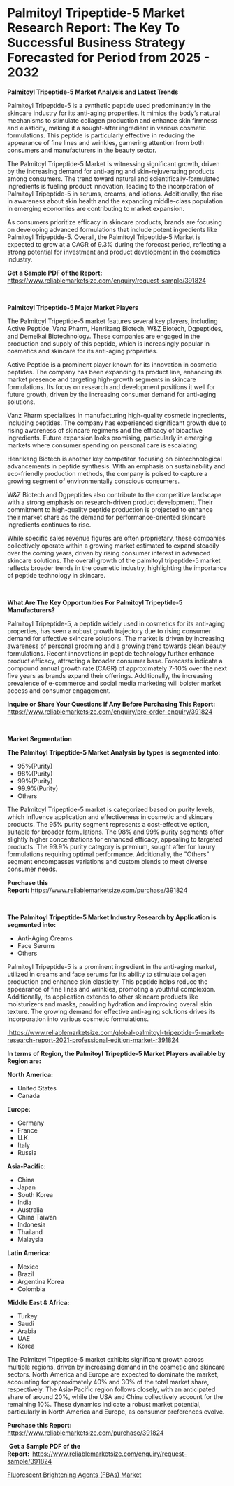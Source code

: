 <p><h1>Palmitoyl Tripeptide-5 Market Research Report: The Key To Successful Business Strategy Forecasted for Period from 2025 - 2032</h1></p><p><strong>Palmitoyl Tripeptide-5 Market Analysis and Latest Trends</strong></p>
<p><p>Palmitoyl Tripeptide-5 is a synthetic peptide used predominantly in the skincare industry for its anti-aging properties. It mimics the body’s natural mechanisms to stimulate collagen production and enhance skin firmness and elasticity, making it a sought-after ingredient in various cosmetic formulations. This peptide is particularly effective in reducing the appearance of fine lines and wrinkles, garnering attention from both consumers and manufacturers in the beauty sector.</p><p>The Palmitoyl Tripeptide-5 Market is witnessing significant growth, driven by the increasing demand for anti-aging and skin-rejuvenating products among consumers. The trend toward natural and scientifically-formulated ingredients is fueling product innovation, leading to the incorporation of Palmitoyl Tripeptide-5 in serums, creams, and lotions. Additionally, the rise in awareness about skin health and the expanding middle-class population in emerging economies are contributing to market expansion.</p><p>As consumers prioritize efficacy in skincare products, brands are focusing on developing advanced formulations that include potent ingredients like Palmitoyl Tripeptide-5. Overall, the Palmitoyl Tripeptide-5 Market is expected to grow at a CAGR of 9.3% during the forecast period, reflecting a strong potential for investment and product development in the cosmetics industry.</p></p>
<p><strong>Get a Sample PDF of the Report:&nbsp;</strong> <a href="https://www.reliablemarketsize.com/enquiry/request-sample/391824?utm_campaign=2626&utm_medium=2&utm_source=Github&utm_content=ia&utm_term=29032025&utm_id=palmitoyl-tripeptide-5">https://www.reliablemarketsize.com/enquiry/request-sample/391824</a></p>
<p>&nbsp;</p>
<p><strong>Palmitoyl Tripeptide-5 Major Market Players</strong></p>
<p><p>The Palmitoyl Tripeptide-5 market features several key players, including Active Peptide, Vanz Pharm, Henrikang Biotech, W&Z Biotech, Dgpeptides, and Demeikai Biotechnology. These companies are engaged in the production and supply of this peptide, which is increasingly popular in cosmetics and skincare for its anti-aging properties.</p><p>Active Peptide is a prominent player known for its innovation in cosmetic peptides. The company has been expanding its product line, enhancing its market presence and targeting high-growth segments in skincare formulations. Its focus on research and development positions it well for future growth, driven by the increasing consumer demand for anti-aging solutions.</p><p>Vanz Pharm specializes in manufacturing high-quality cosmetic ingredients, including peptides. The company has experienced significant growth due to rising awareness of skincare regimens and the efficacy of bioactive ingredients. Future expansion looks promising, particularly in emerging markets where consumer spending on personal care is escalating.</p><p>Henrikang Biotech is another key competitor, focusing on biotechnological advancements in peptide synthesis. With an emphasis on sustainability and eco-friendly production methods, the company is poised to capture a growing segment of environmentally conscious consumers.</p><p>W&Z Biotech and Dgpeptides also contribute to the competitive landscape with a strong emphasis on research-driven product development. Their commitment to high-quality peptide production is projected to enhance their market share as the demand for performance-oriented skincare ingredients continues to rise.</p><p>While specific sales revenue figures are often proprietary, these companies collectively operate within a growing market estimated to expand steadily over the coming years, driven by rising consumer interest in advanced skincare solutions. The overall growth of the palmitoyl tripeptide-5 market reflects broader trends in the cosmetic industry, highlighting the importance of peptide technology in skincare.</p></p>
<p>&nbsp;</p>
<p><strong>What Are The Key Opportunities For Palmitoyl Tripeptide-5 Manufacturers?</strong></p>
<p><p>Palmitoyl Tripeptide-5, a peptide widely used in cosmetics for its anti-aging properties, has seen a robust growth trajectory due to rising consumer demand for effective skincare solutions. The market is driven by increasing awareness of personal grooming and a growing trend towards clean beauty formulations. Recent innovations in peptide technology further enhance product efficacy, attracting a broader consumer base. Forecasts indicate a compound annual growth rate (CAGR) of approximately 7-10% over the next five years as brands expand their offerings. Additionally, the increasing prevalence of e-commerce and social media marketing will bolster market access and consumer engagement.</p></p>
<p><strong>Inquire or Share Your Questions If Any Before Purchasing This Report:</strong> <a href="https://www.reliablemarketsize.com/enquiry/pre-order-enquiry/391824?utm_campaign=2626&utm_medium=2&utm_source=Github&utm_content=ia&utm_term=29032025&utm_id=palmitoyl-tripeptide-5">https://www.reliablemarketsize.com/enquiry/pre-order-enquiry/391824</a></p>
<p>&nbsp;</p>
<p><strong>Market Segmentation</strong></p>
<p><strong>The Palmitoyl Tripeptide-5 Market Analysis by types is segmented into:</strong></p>
<p><ul><li>95%(Purity)</li><li>98%(Purity)</li><li>99%(Purity)</li><li>99.9%(Purity)</li><li>Others</li></ul></p>
<p><p>The Palmitoyl Tripeptide-5 market is categorized based on purity levels, which influence application and effectiveness in cosmetic and skincare products. The 95% purity segment represents a cost-effective option, suitable for broader formulations. The 98% and 99% purity segments offer slightly higher concentrations for enhanced efficacy, appealing to targeted products. The 99.9% purity category is premium, sought after for luxury formulations requiring optimal performance. Additionally, the "Others" segment encompasses variations and custom blends to meet diverse consumer needs.</p></p>
<p><strong>Purchase this Report:&nbsp;</strong><a href="https://www.reliablemarketsize.com/purchase/391824?utm_campaign=2626&utm_medium=2&utm_source=Github&utm_content=ia&utm_term=29032025&utm_id=palmitoyl-tripeptide-5">https://www.reliablemarketsize.com/purchase/391824</a></p>
<p>&nbsp;</p>
<p><strong>The Palmitoyl Tripeptide-5 Market Industry Research by Application is segmented into:</strong></p>
<p><ul><li>Anti-Aging Creams</li><li>Face Serums</li><li>Others</li></ul></p>
<p><p>Palmitoyl Tripeptide-5 is a prominent ingredient in the anti-aging market, utilized in creams and face serums for its ability to stimulate collagen production and enhance skin elasticity. This peptide helps reduce the appearance of fine lines and wrinkles, promoting a youthful complexion. Additionally, its application extends to other skincare products like moisturizers and masks, providing hydration and improving overall skin texture. The growing demand for effective anti-aging solutions drives its incorporation into various cosmetic formulations.</p></p>
<p><a href="https://www.reliablemarketsize.com/global-palmitoyl-tripeptide-5-market-research-report-2021-professional-edition-market-r391824?utm_campaign=2626&utm_medium=2&utm_source=Github&utm_content=ia&utm_term=29032025&utm_id=palmitoyl-tripeptide-5">&nbsp;https://www.reliablemarketsize.com/global-palmitoyl-tripeptide-5-market-research-report-2021-professional-edition-market-r391824</a></p>
<p><strong>In terms of Region, the Palmitoyl Tripeptide-5 Market Players available by Region are:</strong></p>
<p>
    <p> <strong> North America: </strong>
        <ul>
            <li>United States</li>
            <li>Canada</li>
        </ul>
        </p> 
    <p> <strong> Europe: </strong>
        <ul>
            <li>Germany</li>
            <li>France</li>
            <li>U.K.</li>
            <li>Italy</li>
            <li>Russia</li>
        </ul>
        </p> 
    <p> <strong> Asia-Pacific: </strong>
        <ul>
            <li>China</li>
            <li>Japan</li>
            <li>South Korea</li>
            <li>India</li>
            <li>Australia</li>
            <li>China Taiwan</li>
            <li>Indonesia</li>
            <li>Thailand</li>
            <li>Malaysia</li>
        </ul>
        </p> 
    <p> <strong> Latin America: </strong>
        <ul>
            <li>Mexico</li>
            <li>Brazil</li>
            <li>Argentina Korea</li>
            <li>Colombia</li>
        </ul>
        </p> 
    <p> <strong> Middle East & Africa: </strong>
        <ul>
            <li>Turkey</li>
            <li>Saudi</li>
            <li>Arabia</li>
            <li>UAE</li>
            <li>Korea</li>
        </ul>
    </p>
    </p>
<p><p>The Palmitoyl Tripeptide-5 market exhibits significant growth across multiple regions, driven by increasing demand in the cosmetic and skincare sectors. North America and Europe are expected to dominate the market, accounting for approximately 40% and 30% of the total market share, respectively. The Asia-Pacific region follows closely, with an anticipated share of around 20%, while the USA and China collectively account for the remaining 10%. These dynamics indicate a robust market potential, particularly in North America and Europe, as consumer preferences evolve.</p></p>
<p><strong>Purchase this Report: </strong><a href="https://www.reliablemarketsize.com/purchase/391824?utm_campaign=2626&utm_medium=2&utm_source=Github&utm_content=ia&utm_term=29032025&utm_id=palmitoyl-tripeptide-5">https://www.reliablemarketsize.com/purchase/391824</a></p>
<p>&nbsp;<strong>Get a Sample PDF of the Report:&nbsp;&nbsp;</strong><a href="https://www.reliablemarketsize.com/enquiry/request-sample/391824?utm_campaign=2626&utm_medium=2&utm_source=Github&utm_content=ia&utm_term=29032025&utm_id=palmitoyl-tripeptide-5">https://www.reliablemarketsize.com/enquiry/request-sample/391824</a></p>
<p><strong></strong></p>
<p><p><a href="https://github.com/ccreola81/Market-Research-Report-List-1/blob/main/fluorescent-brightening-agents-fbas-market.md?utm_campaign=2626&utm_medium=2&utm_source=Github&utm_content=ia&utm_term=29032025&utm_id=palmitoyl-tripeptide-5">Fluorescent Brightening Agents (FBAs) Market</a></p></p>